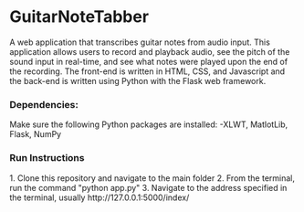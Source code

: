# GuitarNoteTabber
A web application that transcribes guitar notes from audio input. This application allows users to record and playback audio, see the pitch of the sound input in real-time, and see what notes were played upon the end of the recording. The front-end is written in HTML, CSS, and Javascript and the back-end is written using Python with the Flask web framework.

<h3>Dependencies:</h3>
Make sure the following Python packages are installed:
  -XLWT, MatlotLib, Flask, NumPy

<h3>Run Instructions</h3>
1. Clone this repository and navigate to the main folder
2. From the terminal, run the command "python app.py"
3. Navigate to the address specified in the terminal, usually http://127.0.0.1:5000/index/

